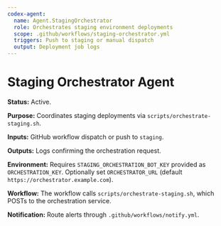 ```yaml
---
codex-agent:
  name: Agent.StagingOrchestrator
  role: Orchestrates staging environment deployments
  scope: .github/workflows/staging-orchestrator.yml
  triggers: Push to staging or manual dispatch
  output: Deployment job logs
---
```


# Staging Orchestrator Agent

**Status:** Active.

**Purpose:** Coordinates staging deployments via `scripts/orchestrate-staging.sh`.

**Inputs:** GitHub workflow dispatch or push to `staging`.

**Outputs:** Logs confirming the orchestration request.

**Environment:** Requires `STAGING_ORCHESTRATION_BOT_KEY` provided as `ORCHESTRATION_KEY`. Optionally set `ORCHESTRATOR_URL` (default `https://orchestrator.example.com`).

**Workflow:** The workflow calls `scripts/orchestrate-staging.sh`, which POSTs to the orchestration service.

**Notification:** Route alerts through `.github/workflows/notify.yml`.

